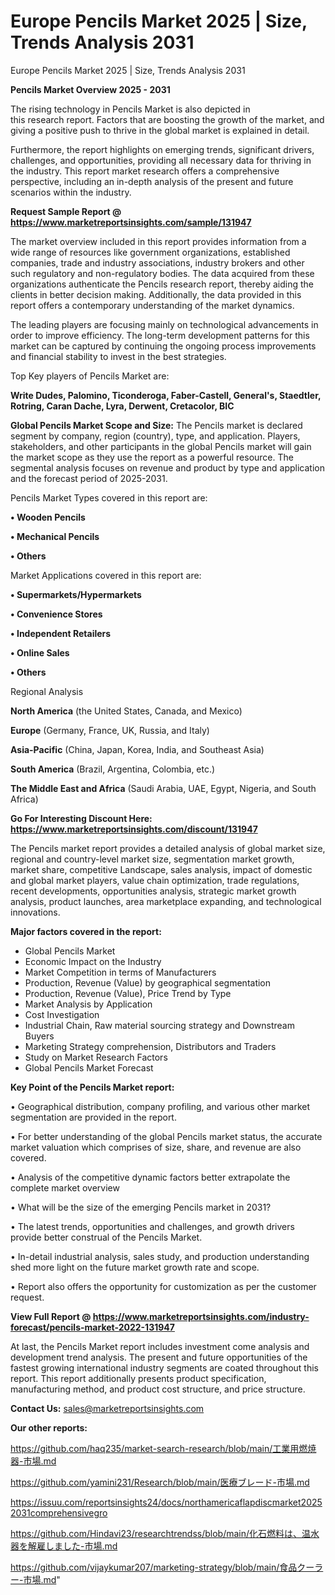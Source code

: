 # Europe Pencils Market 2025 | Size, Trends Analysis 2031
Europe Pencils Market 2025 | Size, Trends Analysis 2031

<Strong> Pencils Market Overview 2025 - 2031</strong>

The rising technology in Pencils Market is also depicted in this research report. Factors that are boosting the growth of the market, and giving a positive push to thrive in the global market is explained in detail.

Furthermore, the report highlights on emerging trends, significant drivers, challenges, and opportunities, providing all necessary data for thriving in the industry. This report market research offers a comprehensive perspective, including an in-depth analysis of the present and future scenarios within the industry.

<strong>Request Sample Report @ <a href=https://www.marketreportsinsights.com/sample/131947>https://www.marketreportsinsights.com/sample/131947</a></strong>

The market overview included in this report provides information from a wide range of resources like government organizations, established companies, trade and industry associations, industry brokers and other such regulatory and non-regulatory bodies. The data acquired from these organizations authenticate the Pencils research report, thereby aiding the clients in better decision making. Additionally, the data provided in this report offers a contemporary understanding of the market dynamics.

The leading players are focusing mainly on technological advancements in order to improve efficiency. The long-term development patterns for this market can be captured by continuing the ongoing process improvements and financial stability to invest in the best strategies.

Top Key players of Pencils Market are:

<strong>Write Dudes, Palomino, Ticonderoga, Faber-Castell, General's, Staedtler, Rotring, Caran Dache, Lyra, Derwent, Cretacolor, BIC</strong>

<strong><b>Global Pencils Market Scope and Size:</b></strong>
The Pencils market is declared segment by company, region (country), type, and application. Players, stakeholders, and other participants in the global Pencils market will gain the market scope as they use the report as a powerful resource. The segmental analysis focuses on revenue and product by type and application and the forecast period of 2025-2031.

Pencils Market Types covered in this report are:

<strong>• Wooden Pencils

• Mechanical Pencils

• Others</strong>

Market Applications covered in this report are:

<strong>• Supermarkets/Hypermarkets

• Convenience Stores

• Independent Retailers

• Online Sales

• Others</strong> 

Regional Analysis

<strong>North America</strong> (the United States, Canada, and Mexico)

<strong>Europe</strong> (Germany, France, UK, Russia, and Italy)

<strong>Asia-Pacific</strong> (China, Japan, Korea, India, and Southeast Asia)

<strong>South America</strong> (Brazil, Argentina, Colombia, etc.)

<strong>The Middle East and Africa</strong> (Saudi Arabia, UAE, Egypt, Nigeria, and South Africa)

<strong>Go For Interesting Discount Here: <a href=https://www.marketreportsinsights.com/discount/131947>https://www.marketreportsinsights.com/discount/131947</a></strong>

The Pencils market report provides a detailed analysis of global market size, regional and country-level market size, segmentation market growth, market share, competitive Landscape, sales analysis, impact of domestic and global market players, value chain optimization, trade regulations, recent developments, opportunities analysis, strategic market growth analysis, product launches, area marketplace expanding, and technological innovations.

<strong><b>Major factors covered in the report:</b></strong>
<ul>
  <li>Global Pencils Market </li>
  <li>Economic Impact on the Industry</li>
  <li>Market Competition in terms of Manufacturers</li>
  <li>Production, Revenue (Value) by geographical segmentation</li>
  <li>Production, Revenue (Value), Price Trend by Type</li>
  <li>Market Analysis by Application</li>
  <li>Cost Investigation</li>
  <li>Industrial Chain, Raw material sourcing strategy and Downstream Buyers</li>
  <li>Marketing Strategy comprehension, Distributors and Traders</li>
  <li>Study on Market Research Factors</li>
  <li>Global Pencils Market Forecast</li>
</ul>

<strong><b>Key Point of the Pencils Market report:</b></strong>

• Geographical distribution, company profiling, and various other market segmentation are provided in the report.

• For better understanding of the global Pencils market status, the accurate market valuation which comprises of size, share, and revenue are also covered.

• Analysis of the competitive dynamic factors better extrapolate the complete market overview

• What will be the size of the emerging Pencils market in 2031?

• The latest trends, opportunities and challenges, and growth drivers provide better construal of the Pencils Market.

• In-detail industrial analysis, sales study, and production understanding shed more light on the future market growth rate and scope.

• Report also offers the opportunity for customization as per the customer request.

<strong><b>View Full Report @ <a href=https://www.marketreportsinsights.com/industry-forecast/pencils-market-2022-131947>https://www.marketreportsinsights.com/industry-forecast/pencils-market-2022-131947</a></b></strong>


At last, the Pencils Market report includes investment come analysis and development trend analysis. The present and future opportunities of the fastest growing international industry segments are coated throughout this report. This report additionally presents product specification, manufacturing method, and product cost structure, and price structure.

<strong>Contact Us:</strong>
sales@marketreportsinsights.com

<strong>Our other reports:</strong>

<a href=https://github.com/haq235/market-search-research/blob/main/工業用燃焼器-市場.md>https://github.com/haq235/market-search-research/blob/main/工業用燃焼器-市場.md</a>

<a href=https://github.com/yamini231/Research/blob/main/医療ブレード-市場.md>https://github.com/yamini231/Research/blob/main/医療ブレード-市場.md</a>

<a href=https://issuu.com/reportsinsights24/docs/northamericaflapdiscmarket20252031comprehensivegro>https://issuu.com/reportsinsights24/docs/northamericaflapdiscmarket20252031comprehensivegro</a>

<a href=https://github.com/Hindavi23/researchtrendss/blob/main/化石燃料は、温水器を解雇しました-市場.md>https://github.com/Hindavi23/researchtrendss/blob/main/化石燃料は、温水器を解雇しました-市場.md</a>

<a href=https://github.com/vijaykumar207/marketing-strategy/blob/main/食品クーラー-市場.md>https://github.com/vijaykumar207/marketing-strategy/blob/main/食品クーラー-市場.md</a>"

